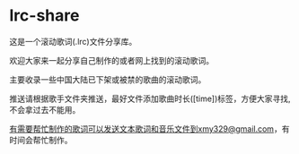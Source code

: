 # lrc-share

这是一个滚动歌词(.lrc)文件分享库。

欢迎大家来一起分享自己制作的或者网上找到的滚动歌词。

主要收录一些中国大陆已下架或被禁的歌曲的滚动歌词。

推送请根据歌手文件夹推送，最好文件添加歌曲时长([time])标签，方便大家寻找,不会拿过去不能用。

有需要帮忙制作的歌词可以发送文本歌词和音乐文件到xmy329@gmail.com，有时间会帮忙制作。
